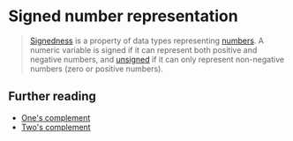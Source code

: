 # Signed number representation

> [Signedness][concept-signedness] is a property of data types representing [numbers][type-number]. A numeric variable is signed if it can represent both positive and negative numbers, and [unsigned][type-unsigned] if it can only represent non-negative numbers (zero or positive numbers).

## Further reading

- [One's complement][wiki-ones-complement]
- [Two's complement][wiki-twos-complement]

[concept-signedness]: ../concepts/signedness.md
[type-number]: ./number.md
[type-unsigned]: ./unsigned.md
[wiki-ones-complement]: https://en.wikipedia.org/wiki/Ones%27_complement
[wiki-twos-complement]: https://en.wikipedia.org/wiki/Two%27s_complement
